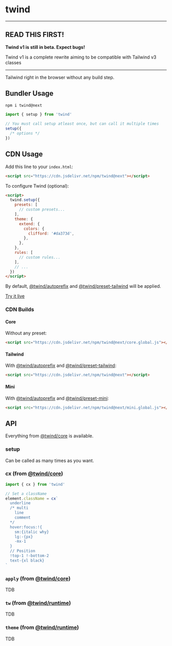 # twind

---

## READ THIS FIRST!

**Twind v1 is still in beta. Expect bugs!**

Twind v1 is a complete rewrite aiming to be compatible with Tailwind v3 classes

---

Tailwind right in the browser without any build step.

## Bundler Usage

```sh
npm i twind@next
```

```js
import { setup } from 'twind'

// You must call setup atleast once, but can call it multiple times
setup({
  /* options */
})
```

## CDN Usage

Add this line to your `index.html`:

```html
<script src="https://cdn.jsdelivr.net/npm/twind@next"></script>
```

To configure Twind (optional):

```html
<script>
  twind.setup({
    presets: [
      // custom presets...
    ],
    theme: {
      extend: {
        colors: {
          clifford: '#da373d',
        },
      },
    },
    rules: [
      // custom rules...
    ],
    // ...
  })
</script>
```

By default, [@twind/autoprefix](https://www.npmjs.com/package/@twind/preset-autoprefix) and [@twind/preset-tailwind](https://www.npmjs.com/package/@twind/preset-tailwind) will be applied.

[Try it live](https://stackblitz.com/edit/twind-v1-example?file=index.html)

### CDN Builds

#### Core

Without any preset:

```html
<script src="https://cdn.jsdelivr.net/npm/twind@next/core.global.js"></script>
```

#### Tailwind

With [@twind/autoprefix](https://www.npmjs.com/package/@twind/preset-autoprefix) and [@twind/preset-tailwind](https://www.npmjs.com/package/@twind/preset-tailwind):

```html
<script src="https://cdn.jsdelivr.net/npm/twind@next"></script>
```

#### Mini

With [@twind/autoprefix](https://www.npmjs.com/package/@twind/preset-autoprefix) and [@twind/preset-mini](https://www.npmjs.com/package/@twind/preset-mini):

```html
<script src="https://cdn.jsdelivr.net/npm/twind@next/mini.global.js"></script>
```

## API

Everything from [@twind/core](https://www.npmjs.com/package/@twind/core) is available.

### setup

Can be called as many times as you want.

### cx (from [@twind/core](https://www.npmjs.com/package/@twind/core))

```js
import { cx } from 'twind'

// Set a className
element.className = cx`
  underline
  /* multi
    line
    comment
  */
  hover:focus:!{
    sm:{italic why}
    lg:-{px}
    -mx-1
  }
  // Position
  !top-1 !-bottom-2
  text-{xl black}
`
```

### `apply` (from [@twind/core](https://www.npmjs.com/package/@twind/core))

TDB

### `tw` (from [@twind/runtime](https://www.npmjs.com/package/@twind/runtime))

TDB

### `theme` (from [@twind/runtime](https://www.npmjs.com/package/@twind/runtime))

TDB
